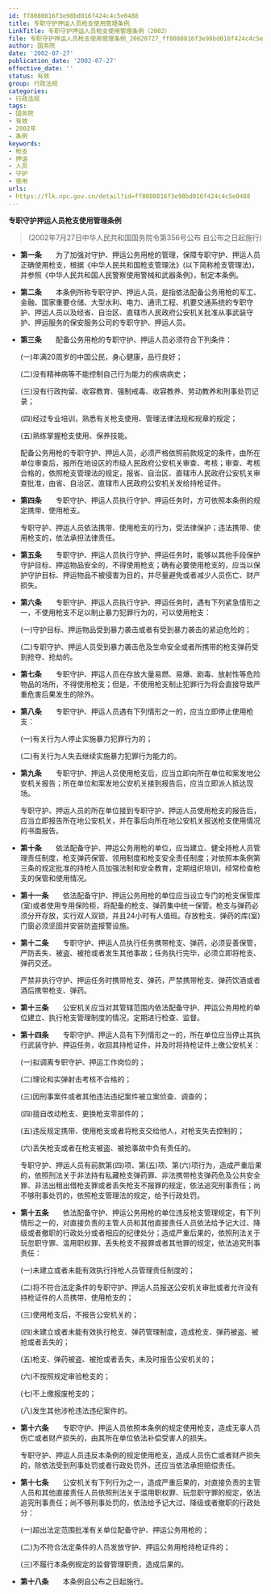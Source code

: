 ```yaml
---
id: ff8080816f3e98bd016f424c4c5e0488
title: 专职守护押运人员枪支使用管理条例
LinkTitle: 专职守护押运人员枪支使用管理条例（2002）
file: 专职守护押运人员枪支使用管理条例_20020727_ff8080816f3e98bd016f424c4c5e0488.docx
author: 国务院
date: '2002-07-27'
publication_date: '2002-07-27'
effective_date: ''
status: 有效
group: 行政法规
categories:
- 行政法规
tags:
- 国务院
- 有效
- 2002年
- 条例
keywords:
- 枪支
- 押运
- 人员
- 守护
- 使用
urls:
- https://flk.npc.gov.cn/detail?id=ff8080816f3e98bd016f424c4c5e0488
---
```


**专职守护押运人员枪支使用管理条例**

> (2002年7月27日中华人民共和国国务院令第356号公布 自公布之日起施行)

- **第一条**　　为了加强对守护、押运公务用枪的管理，保障专职守护、押运人员正确使用枪支，根据《中华人民共和国枪支管理法》(以下简称枪支管理法)，并参照《中华人民共和国人民警察使用警械和武器条例》，制定本条例。

- **第二条**　　本条例所称专职守护、押运人员，是指依法配备公务用枪的军工、金融、国家重要仓储、大型水利、电力、通讯工程、机要交通系统的专职守护、押运人员以及经省、自治区、直辖市人民政府公安机关批准从事武装守护、押运服务的保安服务公司的专职守护、押运人员。

- **第三条**　　配备公务用枪的专职守护、押运人员必须符合下列条件：

  (一)年满20周岁的中国公民，身心健康，品行良好；

  (二)没有精神病等不能控制自己行为能力的疾病病史；

  (三)没有行政拘留、收容教育、强制戒毒、收容教养、劳动教养和刑事处罚记录；

  (四)经过专业培训，熟悉有关枪支使用、管理法律法规和规章的规定；

  (五)熟练掌握枪支使用、保养技能。

  配备公务用枪的专职守护、押运人员，必须严格依照前款规定的条件，由所在单位审查后，报所在地设区的市级人民政府公安机关审查、考核；审查、考核合格的，依照枪支管理法的规定，报省、自治区、直辖市人民政府公安机关审查批准，由省、自治区、直辖市人民政府公安机关发给持枪证件。

- **第四条**　　专职守护、押运人员执行守护、押运任务时，方可依照本条例的规定携带、使用枪支。

  专职守护、押运人员依法携带、使用枪支的行为，受法律保护；违法携带、使用枪支的，依法承担法律责任。

- **第五条**　　专职守护、押运人员执行守护、押运任务时，能够以其他手段保护守护目标、押运物品安全的，不得使用枪支；确有必要使用枪支的，应当以保护守护目标、押运物品不被侵害为目的，并尽量避免或者减少人员伤亡、财产损失。

- **第六条**　　专职守护、押运人员执行守护、押运任务时，遇有下列紧急情形之一，不使用枪支不足以制止暴力犯罪行为的，可以使用枪支：

  (一)守护目标、押运物品受到暴力袭击或者有受到暴力袭击的紧迫危险的；

  (二)专职守护、押运人员受到暴力袭击危及生命安全或者所携带的枪支弹药受到抢夺、抢劫的。

- **第七条**　　专职守护、押运人员在存放大量易燃、易爆、剧毒、放射性等危险物品的场所，不得使用枪支；但是，不使用枪支制止犯罪行为将会直接导致严重危害后果发生的除外。

- **第八条**　　专职守护、押运人员遇有下列情形之一的，应当立即停止使用枪支：

  (一)有关行为人停止实施暴力犯罪行为的；

  (二)有关行为人失去继续实施暴力犯罪行为能力的。

- **第九条**　　专职守护、押运人员使用枪支后，应当立即向所在单位和案发地公安机关报告；所在单位和案发地公安机关接到报告后，应当立即派人抵达现场。

  专职守护、押运人员的所在单位接到专职守护、押运人员使用枪支的报告后，应当立即报告所在地公安机关，并在事后向所在地公安机关报送枪支使用情况的书面报告。

- **第十条**　　依法配备守护、押运公务用枪的单位，应当建立、健全持枪人员管理责任制度，枪支弹药保管、领用制度和枪支安全责任制度；对依照本条例第三条的规定批准的持枪人员加强法制和安全教育，定期组织培训，经常检查枪支的保管和使用情况。

- **第十一条**　　依法配备守护、押运公务用枪的单位应当设立专门的枪支保管库(室)或者使用专用保险柜，将配备的枪支、弹药集中统一保管。枪支与弹药必须分开存放，实行双人双锁，并且24小时有人值班。存放枪支、弹药的库(室)门窗必须坚固并安装防盗报警设施。

- **第十二条**　　专职守护、押运人员执行任务携带枪支、弹药，必须妥善保管，严防丢失、被盗、被抢或者发生其他事故；任务执行完毕，必须立即将枪支、弹药交还。

  严禁非执行守护、押运任务时携带枪支、弹药，严禁携带枪支、弹药饮酒或者酒后携带枪支、弹药。

- **第十三条**　　公安机关应当对其管辖范围内依法配备守护、押运公务用枪的单位建立、执行枪支管理制度的情况，定期进行检查、监督。

- **第十四条**　　专职守护、押运人员有下列情形之一的，所在单位应当停止其执行武装守护、押运任务，收回其持枪证件，并及时将持枪证件上缴公安机关：

  (一)拟调离专职守护、押运工作岗位的；

  (二)理论和实弹射击考核不合格的；

  (三)因刑事案件或者其他违法违纪案件被立案侦查、调查的；

  (四)擅自改动枪支、更换枪支零部件的；

  (五)违反规定携带、使用枪支或者将枪支交给他人，对枪支失去控制的；

  (六)丢失枪支或者在枪支被盗、被抢事故中负有责任的。

  专职守护、押运人员有前款第(四)项、第(五)项、第(六)项行为，造成严重后果的，依照刑法关于非法持有私藏枪支弹药罪、非法携带枪支弹药危及公共安全罪、非法出租出借枪支罪或者丢失枪支不报罪的规定，依法追究刑事责任；尚不够刑事处罚的，依照枪支管理法的规定，给予行政处罚。

- **第十五条**　　依法配备守护、押运公务用枪的单位违反枪支管理规定，有下列情形之一的，对直接负责的主管人员和其他直接责任人员依法给予记大过、降级或者撤职的行政处分或者相应的纪律处分；造成严重后果的，依照刑法关于玩忽职守罪、滥用职权罪、丢失枪支不报罪或者其他罪的规定，依法追究刑事责任：

  (一)未建立或者未能有效执行持枪人员管理责任制度的；

  (二)将不符合法定条件的专职守护、押运人员报送公安机关审批或者允许没有持枪证件的人员携带、使用枪支的；

  (三)使用枪支后，不报告公安机关的；

  (四)未建立或者未能有效执行枪支、弹药管理制度，造成枪支、弹药被盗、被抢或者丢失的；

  (五)枪支、弹药被盗、被抢或者丢失，未及时报告公安机关的；

  (六)不按照规定审验枪支的；

  (七)不上缴报废枪支的；

  (八)发生其他涉枪违法违纪案件的。

- **第十六条**　　专职守护、押运人员依照本条例的规定使用枪支，造成无辜人员伤亡或者财产损失的，由其所在单位依法补偿受害人的损失。

  专职守护、押运人员违反本条例的规定使用枪支，造成人员伤亡或者财产损失的，除依法受到刑事处罚或者行政处罚外，还应当依法承担赔偿责任。

- **第十七条**　　公安机关有下列行为之一，造成严重后果的，对直接负责的主管人员和其他直接责任人员依照刑法关于滥用职权罪、玩忽职守罪的规定，依法追究刑事责任；尚不够刑事处罚的，依法给予记大过、降级或者撤职的行政处分：

  (一)超出法定范围批准有关单位配备守护、押运公务用枪的；

  (二)为不符合法定条件的人员发放守护、押运公务用枪持枪证件的；

  (三)不履行本条例规定的监督管理职责，造成后果的。

- **第十八条**　　本条例自公布之日起施行。

